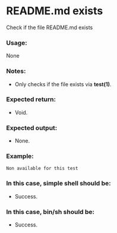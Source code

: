 # README.md exists

Check if the file README.md exists

### Usage:
None

### Notes:
- Only checks if the file exists via **test(1)**.

### Expected return:
- Void.

### Expected output:
- None.


### Example:

```
Non available for this test
```

### In this case, simple shell should be:
- Success.

### In this case, bin/sh should be:
- Success.


